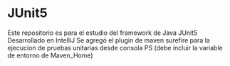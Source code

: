 # JUnit5
Este repositorio es para el estudio del framework de Java JUnit5
Desarrollado en IntelliJ
Se agregó el plugin de maven surefire para la ejecucion de pruebas unitarias desde consola PS (debe incluir la variable de entorno de Maven_Home)
